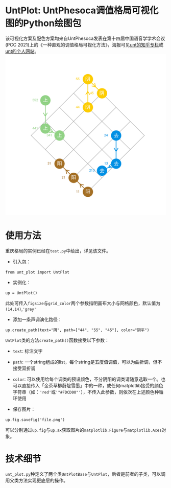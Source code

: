 # UntPlot: UntPhesoca调值格局可视化图的Python绘图包
该可视化方案及配色方案均来自UntPhesoca发表在第十四届中国语音学学术会议(PCC 2021)上的《一种直观的调值格局可视化方法》，海报可见[unt的知乎专栏](https://zhuanlan.zhihu.com/p/391608723)或[unt的个人网站](https://phesoca.com/wp-content/uploads/linguistics/vis-tone-poster.pdf)。
![重庆实例图](重庆.png)

# 使用方法
重庆格局的实例已经在`test.py`中给出，详见该文件。

- 引入包：

`from unt_plot import UntPlot`

- 实例化：

`up = UntPlot()`

此处可传入`figsize`与`grid_color`两个参数指明画布大小与网格颜色，默认值为`(14,14)`,`'grey'`

- 添加一条声调演化路径：

`up.create_path(text="阴", path=["44", "55", "45"], color="阴平")`

`UntPlot`类的方法`create_path()`函数接受以下参数：
- `text`: 标注文字
- `path`: 一个string组成的list，每个string是五度值调值，可以为曲折调，但不接受双折调
- `color`: 可以使用给每个调类的预设颜色，不分阴阳的调类请随意选取一个。也可以直接传入「金茶草柳蔚靛雪墨」中的一种，或任何matplotlib接受的颜色字符串（如：`'red'`或`'"#FDCD00"'`），不传入此参数，则依次在上述颜色种循环使用

- 保存图片：

`up.fig.savefig('file.png')`

可以分别通过`up.fig`与`up.ax`获取图片的`matplotlib.Figure`与`matplotlib.Axes`对象。
  
# 技术细节
`unt_plot.py`种定义了两个类`UntPlotBase`与`UntPlot`，后者是前者的子类，可以调用父类方法实现更底层的操作。
